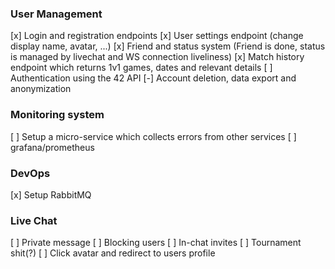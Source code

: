 ### User Management

[x] Login and registration endpoints
[x] User settings endpoint (change display name, avatar, ...)
[x] Friend and status system (Friend is done, status is managed by livechat and WS connection liveliness)
[x] Match history endpoint which returns 1v1 games, dates and relevant details
[ ] Authentication using the 42 API
[-] Account deletion, data export and anonymization

### Monitoring system

[ ] Setup a micro-service which collects errors from other services
[ ] grafana/prometheus

### DevOps

[x] Setup RabbitMQ

### Live Chat

[ ] Private message
[ ] Blocking users
[ ] In-chat invites
[ ] Tournament shit(?)
[ ] Click avatar and redirect to users profile
